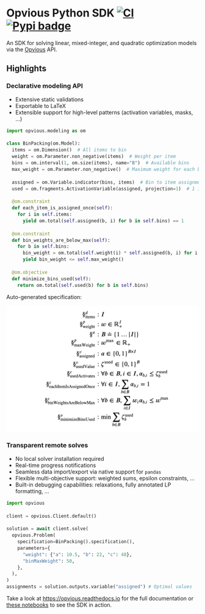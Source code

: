 # Opvious Python SDK  [![CI](https://github.com/opvious/sdk.py/actions/workflows/ci.yml/badge.svg)](https://github.com/opvious/sdk.py/actions/workflows/ci.yml) [![Pypi badge](https://badge.fury.io/py/opvious.svg)](https://pypi.python.org/pypi/opvious/)

An SDK for solving linear, mixed-integer, and quadratic optimization models via
the [Opvious](https://www.opvious.io) API.

## Highlights

### Declarative modeling API

+ Extensive static validations
+ Exportable to LaTeX
+ Extensible support for high-level patterns (activation variables, masks, ...)

```python
import opvious.modeling as om

class BinPacking(om.Model):
  items = om.Dimension()  # All items to bin
  weight = om.Parameter.non_negative(items)  # Weight per item
  bins = om.interval(1, om.size(items), name="B")  # Available bins
  max_weight = om.Parameter.non_negative()  # Maximum weight for each bin

  assigned = om.Variable.indicator(bins, items)  # Bin to item assignment
  used = om.fragments.ActivationVariable(assigned, projection=1)  # 1 if a bin is used

  @om.constraint
  def each_item_is_assigned_once(self):
    for i in self.items:
      yield om.total(self.assigned(b, i) for b in self.bins) == 1

  @om.constraint
  def bin_weights_are_below_max(self):
    for b in self.bins:
      bin_weight = om.total(self.weight(i) * self.assigned(b, i) for i in self.items)
      yield bin_weight <= self.max_weight()

  @om.objective
  def minimize_bins_used(self):
    return om.total(self.used(b) for b in self.bins)
```

Auto-generated specification:

<p align="center">
  <img alt="Bin package LaTeX specification" src="resources/images/bin-packing-specification.png" width="600px">
</p>


### Transparent remote solves

+ No local solver installation required
+ Real-time progress notifications
+ Seamless data import/export via native support for `pandas`
+ Flexible multi-objective support: weighted sums, epsilon constraints, ...
+ Built-in debugging capabilities: relaxations, fully annotated LP formatting,
  ...

```python
import opvious

client = opvious.Client.default()

solution = await client.solve(
  opvious.Problem(
    specification=BinPacking().specification(),
    parameters={
      "weight": {"a": 10.5, "b": 22, "c": 48},
      "binMaxWeight": 50,
    },
  ),
)
assignments = solution.outputs.variable("assigned") # Optimal values
```

Take a look at https://opvious.readthedocs.io for the full documentation or
[these notebooks][notebooks] to see the SDK in action.

[notebooks]: https://github.com/opvious/examples/tree/main/notebooks
